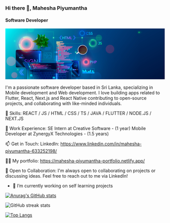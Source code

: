 ### Hi there 👋, Mahesha Piyumantha
#### Software Developer
![Software Developer](https://github.com/mahesha-piyumantha/mahesha-piyumantha/blob/main/1_z09s6aSERC0ZuZ4jCYWVuA.png)

I'm a passionate software developer based in Sri Lanka, specializing in Mobile development and Web development. I love building apps related to Flutter, React, Next.js and React Native contributing to open-source projects, and collaborating with like-minded individuals.

🚀 Skills: REACT / JS / HTML / CSS / TS / JAVA / FLUTTER / NODE.JS / NEXT.JS

💼 Work Experience: 
SE Intern at Creative Software - (1 year) 
Mobile Developer at ZynergyX Technologies -  (1.5 years)

📫 Get in Touch: 
LinkedIn: https://www.linkedin.com/in/mahesha-piyumantha-633252198/

👨‍💻 My portfolio:
https://mahesha-piyumantha-portfolio.netlify.app/

🤝 Open to Collaboration: 
I'm always open to collaborating on projects or discussing ideas. Feel free to reach out to me via LinkedIn!

- 🔭 I’m currently working on self learning projects 


[![Anurag's GitHub stats](https://github-readme-stats.vercel.app/api?username=mahesha-piyumantha)](https://github.com/mahesha-piyumantha/github-readme-stats)

![GitHub streak stats](https://streak-stats.demolab.com/?user=mahesha-piyumantha)  

[![Top Langs](https://github-readme-stats.vercel.app/api/top-langs/?username=mahesha-piyumantha)](https://github.com/mahesha-piyumantha/github-readme-stats)






